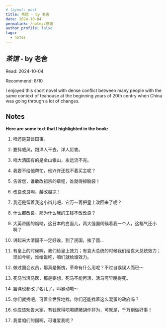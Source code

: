 ```yaml
---
# layout: post
title: 茶馆 - by 老舍
date: 2024-10-04
permalink: /notes/茶馆
author_profile: false
tags:
  - notes
---
```


## *茶馆* - by 老舍

Read: 2024-10-04

Recommend: 8/10

I enjoyed this short novel with dense conflict between many people with the same context of teahouse at the beginning years of 20th centry when China was going through a lot of changes. 

## Notes

**Here are some text that I highlighted in the book:** 


1. 咱还是莫谈国事。

1. 要抖威风，跟洋人干去，洋人厉害。

1. 咱大清国有的是金山银山，永远流不完。

1. 我要不给他帮忙，他兴许还找不着买主呢？

1. 告诉您，谁敢改祖宗的章程，谁就得掉脑袋！

1. 改良改良啊，越改越凉！

1. 我还是留着我这小辫儿吧，它万一再把皇上改回来了呢？

1. 什么都改良，那为什么我的工钱不改改良？

1. 大英帝国的烟呐，这日本的白面儿，两大强国伺候着我一个人，这福气还小啊？

1. 讲起来大清国不一定好诶，到了民国，挨了饿…

1. 有皇上的时候啊，我们给皇上效力；有袁大总统的时候我们给袁大总统效力；现如今呢，谁给饭吃，咱们就给谁效力。

1. 做过国会议员，那真是惭愧，革命有什么用呢？不过自误误人而已～

1. 死马当活马医，那是妄想，死马不能再活，活马可早晚得死。

1. 罢课也都改了名儿了，叫暴动嘞～

1. 你们就找吧，可着全世界地找，你们还能找着这么混蛋的政府吗？

1. 你应该劝告大家，有钱就得吃喝嫖赌胡作非为，可就是，千万别做好事！

1. 我爱咱们的国啊，可谁爱我呢？